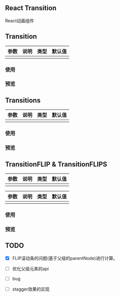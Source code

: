 
## React Transition

React动画组件

## Transition

参数 | 说明 | 类型 | 默认值
---|---|---|---
 |  |  |

### 使用

### 预览

## Transitions

参数 | 说明 | 类型 | 默认值
---|---|---|---
 |  |  |

### 使用

### 预览

## TransitionFLIP & TransitionFLIPS

参数 | 说明 | 类型 | 默认值
---|---|---|---
 |  |  |

参数 | 说明 | 类型 | 默认值
---|---|---|---
 |  |  |

### 使用

### 预览

## TODO

- [x] FLIP滚动条的问题(基于父级的parentNode)进行计算。
- [ ] 优化父级元素的api
- [ ] bug
- [ ] stagger效果的实现

